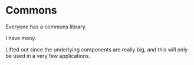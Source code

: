 # Commons

Everyone has a commons library.

I have many.

Lifted out since the underlying components are really big, and this will only be used in a very few applications.